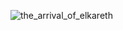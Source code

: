 ![the_arrival_of_elkareth](https://github.com/user-attachments/assets/1e3a00de-c720-4691-9567-47eba9b24144)
